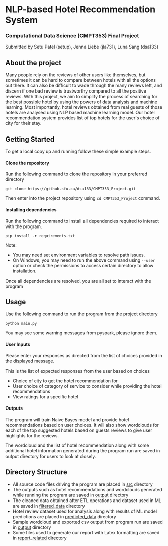 # NLP-based Hotel Recommendation System
### Computational Data Science (CMPT353) Final Project 

Submitted by
Setu Patel (setup), Jenna Liebe (jla731), Luna Sang (dsa133)

## About the project

Many people rely on the reviews of other users like themselves, but sometimes it can be hard to compare between hotels with all the options out there. It can also be difficult to wade through the many reviews left, and discern if one bad review is trustworthy compared to all the positive reviews. With this project, we aim to simplify the process of searching for the best possible hotel by using the powers of data analysis and machine learning. Most importantly, hotel reviews obtained from real guests of those hotels are analysed using NLP based machine learning model. Our hotel recommendation system provides list of top hotels for the user's choice of city for their stay.

## Getting Started  

To get a local copy up and running follow these simple example steps.

#### Clone the repository

Run the following command to clone the repository in your preferred directory

`git clone https://github.sfu.ca/dsa133/CMPT353_Project.git`

Then enter into the project repository using `cd CMPT353_Project` command.

#### Installing dependencies

Run the following command to install all dependencies required to interact with the program.

`pip install -r requirements.txt`

Note: 
- You may need set environment variables to resolve path issues.
- On Windows, you may need to run the above command using `--user` option or check the permissions to access certain directory to allow installation.

Once all dependencies are resolved, you are all set to interact with the program

## Usage

Use the following command to run the program from the project directory

`python main.py`

You may see some warning messages from pyspark, please ignore them.

#### User Inputs

Please enter your responses as directed from the list of choices provided in the displayed message.

This is the list of expected responses from the user based on choices
- Choice of city to get the hotel recommendation for
- User choice of category of service to consider while providing the hotel recommendations
- View ratings for a specific hotel


#### Outputs

The program will train Naive Bayes model and provide hotel recommendations based on user choices. It will also show wordclouds for each of the top suggested hotels based on guests reviews to give user highlights for the reviews.

The wordcloud and the list of hotel recommendation along with some additional hotel information generated during the program run are saved in output directory for users to look at closely.

## Directory Structure

- All source code files driving the program are placed in [src](src/) directory
- The outputs such as hotel recommendations and wordclouds generated while running the program are saved in [output](output/) directory
- The cleaned data obtained after ETL operations and dataset used in ML are saved in [filtered_data](filtered_data/) directory
- Hotel review dataset used for analysis along with results of ML model predictions are placed in [predicted_data](predicted_data/) directory
- Sample wordcloud and exported csv output from program run are saved in [output](output/) directory
- Some files used to generate our report with Latex formatting are saved in [report_related](report_related/) directory
